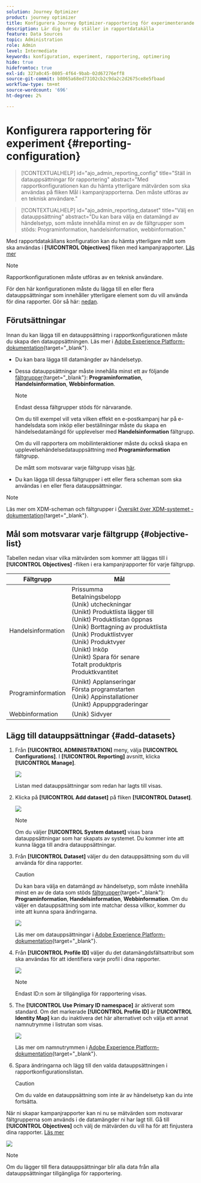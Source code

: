```yaml
---
solution: Journey Optimizer
product: journey optimizer
title: Konfigurera Journey Optimizer-rapportering för experimenterande
description: Lär dig hur du ställer in rapportdatakälla
feature: Data Sources
topic: Administration
role: Admin
level: Intermediate
keywords: konfiguration, experiment, rapportering, optimering
hide: true
hidefromtoc: true
exl-id: 327a0c45-0805-4f64-9bab-02d67276eff8
source-git-commit: b8065a68ed73102cb2c9da2c2d2675ce8e5fbaad
workflow-type: tm+mt
source-wordcount: '696'
ht-degree: 2%

---
```


# Konfigurera rapportering för experiment {#reporting-configuration}

>[!CONTEXTUALHELP]
>id="ajo_admin_reporting_config"
>title="Ställ in datauppsättningar för rapportering"
>abstract="Med rapportkonfigurationen kan du hämta ytterligare mätvärden som ska användas på fliken Mål i kampanjrapporterna. Den måste utföras av en teknisk användare."

>[!CONTEXTUALHELP]
>id="ajo_admin_reporting_dataset"
>title="Välj en datauppsättning"
>abstract="Du kan bara välja en datamängd av händelsetyp, som måste innehålla minst en av de fältgrupper som stöds: Programinformation, handelsinformation, webbinformation."

<!--The reporting data source configuration allows you to define a connection to a system in order to retrieve additional information that will be used in your reports.-->

Med rapportdatakällans konfiguration kan du hämta ytterligare mått som ska användas i **[!UICONTROL Objectives]** fliken med kampanjrapporter. [Läs mer](content-experiment.md#objectives-global)

>[!NOTE]
>
>Rapportkonfigurationen måste utföras av en teknisk användare. <!--Rights?-->

För den här konfigurationen måste du lägga till en eller flera datauppsättningar som innehåller ytterligare element som du vill använda för dina rapporter. Gör så här: [nedan](#add-datasets).

<!--
➡️ [Discover this feature in video](#video)
-->

## Förutsättningar


Innan du kan lägga till en datauppsättning i rapportkonfigurationen måste du skapa den datauppsättningen. Läs mer i [Adobe Experience Platform-dokumentation](https://experienceleague.adobe.com/docs/experience-platform/catalog/datasets/user-guide.html?lang=en#create){target="_blank"}.

* Du kan bara lägga till datamängder av händelsetyp.

* Dessa datauppsättningar måste innehålla minst ett av följande [fältgrupper](https://experienceleague.adobe.com/docs/experience-platform/xdm/tutorials/create-schema-ui.html#field-group){target="_blank"}: **Programinformation**, **Handelsinformation**, **Webbinformation**.

   >[!NOTE]
   >
   >Endast dessa fältgrupper stöds för närvarande.

   Om du till exempel vill veta vilken effekt en e-postkampanj har på e-handelsdata som inköp eller beställningar måste du skapa en händelsedatamängd för upplevelser med **Handelsinformation** fältgrupp.

   Om du vill rapportera om mobilinteraktioner måste du också skapa en upplevelsehändelsedatauppsättning med **Programinformation** fältgrupp.

   De mått som motsvarar varje fältgrupp visas [här](#objective-list).

* Du kan lägga till dessa fältgrupper i ett eller flera scheman som ska användas i en eller flera datauppsättningar.

>[!NOTE]
>
>Läs mer om XDM-scheman och fältgrupper i [Översikt över XDM-systemet - dokumentation](https://experienceleague.adobe.com/docs/experience-platform/xdm/home.html?lang=sv){target="_blank"}.

## Mål som motsvarar varje fältgrupp {#objective-list}

Tabellen nedan visar vilka mätvärden som kommer att läggas till i **[!UICONTROL Objectives]** -fliken i era kampanjrapporter för varje fältgrupp.

| Fältgrupp | Mål |
|--- |--- |
| Handelsinformation | Prissumma<br>Betalningsbelopp<br>(Unik) utcheckningar<br>(Unikt) Produktlista lägger till<br>(Unikt) Produktlistan öppnas<br>(Unik) Borttagning av produktlista<br>(Unik) Produktlistvyer<br>(Unik) Produktvyer<br>(Unikt) Inköp<br>(Unikt) Spara för senare<br>Totalt produktpris<br>Produktkvantitet |
| Programinformation | (Unikt) Applanseringar<br>Första programstarten<br>(Unik) Appinstallationer<br>(Unikt) Appuppgraderingar |
| Webbinformation | (Unik) Sidvyer |

## Lägg till datauppsättningar {#add-datasets}

1. Från **[!UICONTROL ADMINISTRATION]** meny, välja **[!UICONTROL Configurations]**. I  **[!UICONTROL Reporting]** avsnitt, klicka **[!UICONTROL Manage]**.

   ![](assets/reporting-config-menu.png)

   Listan med datauppsättningar som redan har lagts till visas.

1. Klicka på **[!UICONTROL Add dataset]** på fliken **[!UICONTROL Dataset]**.

   ![](assets/reporting-config-add.png)

   >[!NOTE]
   >
   >Om du väljer **[!UICONTROL System dataset]** visas bara datauppsättningar som har skapats av systemet. Du kommer inte att kunna lägga till andra datauppsättningar.

1. Från **[!UICONTROL Dataset]** väljer du den datauppsättning som du vill använda för dina rapporter.

   >[!CAUTION]
   >
   >Du kan bara välja en datamängd av händelsetyp, som måste innehålla minst en av de data som stöds [fältgrupper](https://experienceleague.adobe.com/docs/experience-platform/xdm/tutorials/create-schema-ui.html#field-group){target="_blank"}: **Programinformation**, **Handelsinformation**, **Webbinformation**. Om du väljer en datauppsättning som inte matchar dessa villkor, kommer du inte att kunna spara ändringarna.

   ![](assets/reporting-config-datasets.png)

   Läs mer om datauppsättningar i [Adobe Experience Platform-dokumentation](https://experienceleague.adobe.com/docs/experience-platform/catalog/datasets/overview.html){target="_blank"}.

1. Från **[!UICONTROL Profile ID]** väljer du det datamängdsfältsattribut som ska användas för att identifiera varje profil i dina rapporter.

   ![](assets/reporting-config-profile-id.png)

   >[!NOTE]
   >
   >Endast ID:n som är tillgängliga för rapportering visas.

1. The **[!UICONTROL Use Primary ID namespace]** är aktiverat som standard. Om det markerade **[!UICONTROL Profile ID]** är **[!UICONTROL Identity Map]** kan du inaktivera det här alternativet och välja ett annat namnutrymme i listrutan som visas.

   ![](assets/reporting-config-namespace.png)

   Läs mer om namnutrymmen i [Adobe Experience Platform-dokumentation](https://experienceleague.adobe.com/docs/experience-platform/identity/namespaces.html){target="_blank"}.

1. Spara ändringarna och lägg till den valda datauppsättningen i rapportkonfigurationslistan.

   >[!CAUTION]
   >
   >Om du valde en datauppsättning som inte är av händelsetyp kan du inte fortsätta.

När ni skapar kampanjrapporter kan ni nu se mätvärden som motsvarar fältgrupperna som används i de datamängder ni har lagt till. Gå till **[!UICONTROL Objectives]** och välj de mätvärden du vill ha för att finjustera dina rapporter. [Läs mer](content-experiment.md#objectives-global)

![](assets/reporting-config-objectives.png)

>[!NOTE]
>
>Om du lägger till flera datauppsättningar blir alla data från alla datauppsättningar tillgängliga för rapportering.

<!--
## How-to video {#video}

Understand how to configure Experience Platform reporting data sources.

>[!VIDEO]()
-->

